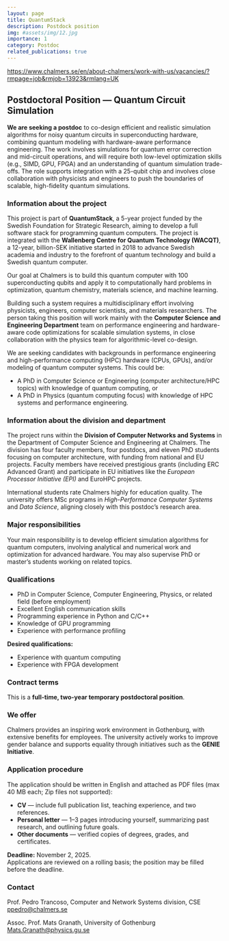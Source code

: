 ```yaml
---
layout: page
title: QuantumStack
description: Postdock position
img: #assets/img/12.jpg
importance: 1
category: Postdoc
related_publications: true
---
```


https://www.chalmers.se/en/about-chalmers/work-with-us/vacancies/?rmpage=job&rmjob=13923&rmlang=UK

<h2>Postdoctoral Position — Quantum Circuit Simulation</h2>

<p><strong>We are seeking a postdoc</strong> to co-design efficient and realistic simulation algorithms for noisy quantum circuits in superconducting hardware, combining quantum modeling with hardware-aware performance engineering. The work involves simulations for quantum error correction and mid-circuit operations, and will require both low-level optimization skills (e.g., SIMD, GPU, FPGA) and an understanding of quantum simulation trade-offs. The role supports integration with a 25-qubit chip and involves close collaboration with physicists and engineers to push the boundaries of scalable, high-fidelity quantum simulations.</p>

<h3>Information about the project</h3>
<p>This project is part of <strong>QuantumStack</strong>, a 5-year project funded by the Swedish Foundation for Strategic Research, aiming to develop a full software stack for programming quantum computers. The project is integrated with the <strong>Wallenberg Centre for Quantum Technology (WACQT)</strong>, a 12-year, billion-SEK initiative started in 2018 to advance Swedish academia and industry to the forefront of quantum technology and build a Swedish quantum computer.</p>
<p>Our goal at Chalmers is to build this quantum computer with 100 superconducting qubits and apply it to computationally hard problems in optimization, quantum chemistry, materials science, and machine learning.</p>

<p>Building such a system requires a multidisciplinary effort involving physicists, engineers, computer scientists, and materials researchers. The person taking this position will work mainly with the <strong>Computer Science and Engineering Department</strong> team on performance engineering and hardware-aware code optimizations for scalable simulation systems, in close collaboration with the physics team for algorithmic-level co-design.</p>

<p>We are seeking candidates with backgrounds in performance engineering and high-performance computing (HPC) hardware (CPUs, GPUs), and/or modeling of quantum computer systems. This could be:</p>
<ul>
  <li>A PhD in Computer Science or Engineering (computer architecture/HPC topics) with knowledge of quantum computing, or</li>
  <li>A PhD in Physics (quantum computing focus) with knowledge of HPC systems and performance engineering.</li>
</ul>

<h3>Information about the division and department</h3>
<p>The project runs within the <strong>Division of Computer Networks and Systems</strong> in the Department of Computer Science and Engineering at Chalmers. The division has four faculty members, four postdocs, and eleven PhD students focusing on computer architecture, with funding from national and EU projects. Faculty members have received prestigious grants (including ERC Advanced Grant) and participate in EU initiatives like the <em>European Processor Initiative (EPI)</em> and EuroHPC projects.</p>

<p>International students rate Chalmers highly for education quality. The university offers MSc programs in <em>High-Performance Computer Systems</em> and <em>Data Science</em>, aligning closely with this postdoc’s research area.</p>

<h3>Major responsibilities</h3>
<p>Your main responsibility is to develop efficient simulation algorithms for quantum computers, involving analytical and numerical work and optimization for advanced hardware. You may also supervise PhD or master’s students working on related topics.</p>

<h3>Qualifications</h3>
<ul>
  <li>PhD in Computer Science, Computer Engineering, Physics, or related field (before employment)</li>
  <li>Excellent English communication skills</li>
  <li>Programming experience in Python and C/C++</li>
  <li>Knowledge of GPU programming</li>
  <li>Experience with performance profiling</li>
</ul>

<p><strong>Desired qualifications:</strong></p>
<ul>
  <li>Experience with quantum computing</li>
  <li>Experience with FPGA development</li>
</ul>

<h3>Contract terms</h3>
<p>This is a <strong>full-time, two-year temporary postdoctoral position</strong>.</p>

<h3>We offer</h3>
<p>Chalmers provides an inspiring work environment in Gothenburg, with extensive benefits for employees. The university actively works to improve gender balance and supports equality through initiatives such as the <strong>GENIE Initiative</strong>.</p>

<h3>Application procedure</h3>
<p>The application should be written in English and attached as PDF files (max 40 MB each; Zip files not supported):</p>

<ul>
  <li><strong>CV</strong> — include full publication list, teaching experience, and two references.</li>
  <li><strong>Personal letter</strong> — 1–3 pages introducing yourself, summarizing past research, and outlining future goals.</li>
  <li><strong>Other documents</strong> — verified copies of degrees, grades, and certificates.</li>
</ul>

<p><strong>Deadline:</strong> November 2, 2025.<br>
Applications are reviewed on a rolling basis; the position may be filled before the deadline.</p>

<h3>Contact</h3>
<p>Prof. Pedro Trancoso, Computer and Network Systems division, CSE<br>
<a href="mailto:ppedro@chalmers.se">ppedro@chalmers.se</a></p>

<p>Assoc. Prof. Mats Granath, University of Gothenburg<br>
<a href="mailto:Mats.Granath@physics.gu.se">Mats.Granath@physics.gu.se</a></p>




